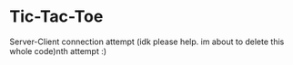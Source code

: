 # Tic-Tac-Toe

Server-Client connection attempt (idk please help. im about to delete this whole code)nth attempt
:)
